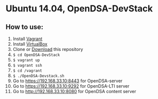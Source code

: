 Ubuntu 14.04, OpenDSA-DevStack
======

## How to use:

1. Install [Vagrant](https://www.vagrantup.com/downloads)
2. Install [VirtualBox](https://www.virtualbox.org/wiki/Downloads)
3. Clone or [Download](https://github.com/OpenDSA/OpenDSA-DevStack/archive/master.zip) this repository
4. `$ cd OpenDSA-DevStack`
5. `$ vagrant up`
6. `$ vagrant ssh`
7. `$ cd /vagrant`
8. `$ ./OpenDSA-Devstack.sh`
9. Go to https://192.168.33.10:8443 for OpenDSA-server
10. Go to https://192.168.33.10:9292 for OpenDSA-LTI server
11. Go to http://192.168.33.10:8080 for OpenDSA content server
